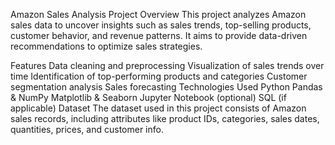 Amazon Sales Analysis Project
Overview
This project analyzes Amazon sales data to uncover insights such as sales trends, top-selling products, customer behavior, and revenue patterns. It aims to provide data-driven recommendations to optimize sales strategies.

Features
Data cleaning and preprocessing
Visualization of sales trends over time
Identification of top-performing products and categories
Customer segmentation analysis
Sales forecasting
Technologies Used
Python
Pandas & NumPy
Matplotlib & Seaborn
Jupyter Notebook (optional)
SQL (if applicable)
Dataset
The dataset used in this project consists of Amazon sales records, including attributes like product IDs, categories, sales dates, quantities, prices, and customer info.
